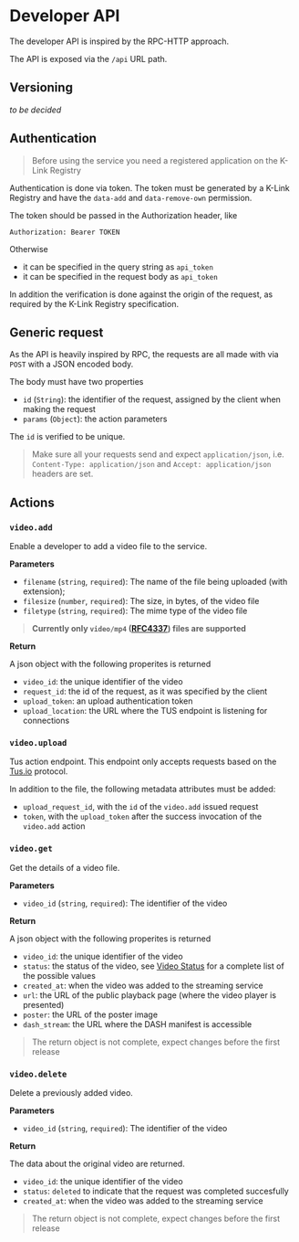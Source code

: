 # Developer API

The developer API is inspired by the RPC-HTTP approach.

The API is exposed via the `/api` URL path.

## Versioning

_to be decided_

## Authentication

> Before using the service you need a registered application on the K-Link Registry

Authentication is done via token. The token must be generated by a K-Link Registry and have the `data-add` and `data-remove-own` permission.

The token should be passed in the Authorization header, like

```
Authorization: Bearer TOKEN
```

Otherwise

- it can be specified in the query string as `api_token`
- it can be specified in the request body as `api_token`

In addition the verification is done against the origin of the request, as required by the K-Link Registry specification.

## Generic request

As the API is heavily inspired by RPC, the requests are all made with via `POST` with a JSON encoded body.

The body must have two properties

- `id` (`String`): the identifier of the request, assigned by the client when making the request
- `params` (`Object`): the action parameters

The `id` is verified to be unique.

> Make sure all your requests send and expect `application/json`, i.e. `Content-Type: application/json` and `Accept: application/json` headers are set.

## Actions

### `video.add`

Enable a developer to add a video file to the service.

**Parameters**

- `filename` (`string`, `required`): The name of the file being uploaded (with extension);
- `filesize` (`number`, `required`): The size, in bytes, of the video file
- `filetype` (`string`, `required`): The mime type of the video file 

> **Currently only `video/mp4` ([RFC4337](https://tools.ietf.org/html/rfc4337)) files are supported**

**Return**

A json object with the following properites is returned

- `video_id`: the unique identifier of the video
- `request_id`: the id of the request, as it was specified by the client
- `upload_token`: an upload authentication token
- `upload_location`: the URL where the TUS endpoint is listening for connections

### `video.upload`

Tus action endpoint. This endpoint only accepts requests based on the [Tus.io](https://tus.io/) protocol.

In addition to the file, the following metadata attributes must be added:

- `upload_request_id`, with the `id` of the `video.add` issued request
- `token`, with the `upload_token` after the success invocation of the `video.add` action

### `video.get`

Get the details of a video file.

**Parameters**

- `video_id` (`string`, `required`): The identifier of the video

**Return**

A json object with the following properites is returned

- `video_id`: the unique identifier of the video
- `status`: the status of the video, see [Video Status](./video-status.md) for a complete list of the possible values
- `created_at`: when the video was added to the streaming service
- `url`: the URL of the public playback page (where the video player is presented)
- `poster`: the URL of the poster image
- `dash_stream`: the URL where the DASH manifest is accessible

> The return object is not complete, expect changes before the first release

### `video.delete`

Delete a previously added video.

**Parameters**

- `video_id` (`string`, `required`): The identifier of the video

**Return**

The data about the original video are returned. 

- `video_id`: the unique identifier of the video
- `status`: `deleted` to indicate that the request was completed succesfully
- `created_at`: when the video was added to the streaming service

> The return object is not complete, expect changes before the first release

